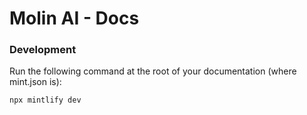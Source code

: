 # Molin AI - Docs

### Development

Run the following command at the root of your documentation (where mint.json is):

```
npx mintlify dev
```
